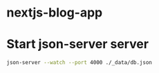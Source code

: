 # nextjs-blog-app

# Start json-server server

```sh
json-server --watch --port 4000 ./_data/db.json
```
